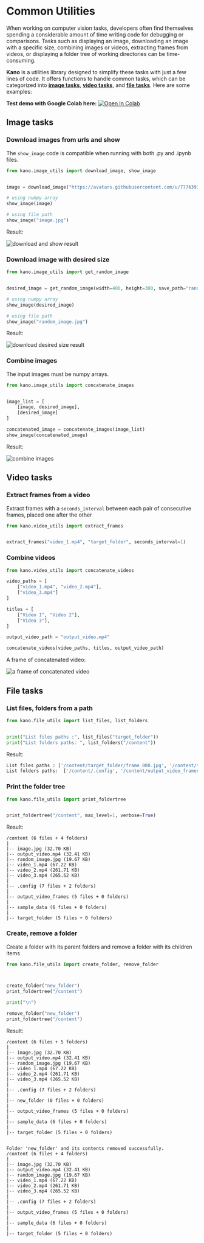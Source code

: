 # Common Utilities

When working on computer vision tasks, developers often find themselves spending a considerable amount of time writing code for debugging or comparisons. Tasks such as displaying an image, downloading an image with a specific size, combining images or videos, extracting frames from videos, or displaying a folder tree of working directories can be time-consuming.

**Kano** is a utilities library designed to simplify these tasks with just a few lines of code. It offers functions to handle common tasks, which can be categorized into [**image tasks**](image_utils.md), [**video tasks**](video_utils.md), and [**file tasks**](file_utils.md). Here are some examples:

**Test demo with Google Colab here:**  [![Open In Colab](https://colab.research.google.com/assets/colab-badge.svg)](https://colab.research.google.com/drive/181jZX3PNylk0Ry133e9ZH5k2vlPV9zxW?usp=sharing)

## Image tasks

### Download images from urls and show


The `show_image` code is compatible when running with both .py and .ipynb files.

```py
from kano.image_utils import download_image, show_image


image = download_image("https://avatars.githubusercontent.com/u/77763935?v=4", "image.jpg")

# using numpy array
show_image(image)

# using file path
show_image("image.jpg")
```

Result:

![download and show result](../img/common/download_and_show.png)

### Download image with desired size

``` py
from kano.image_utils import get_random_image


desired_image = get_random_image(width=400, height=300, save_path="random_image.jpg")

# using numpy array
show_image(desired_image)

# using file path
show_image("random_image.jpg")
```

Result:

![download desired size result](../img/common/download_desired_size.png)

### Combine images

The input images must be numpy arrays.

``` py
from kano.image_utils import concatenate_images


image_list = [
    [image, desired_image],
    [desired_image]
]

concatenated_image = concatenate_images(image_list)
show_image(concatenated_image)
```

Result:

![combine images](../img/common/combine_images.png)

## Video tasks

### Extract frames from a video

Extract frames with a `seconds_interval` between each pair of consecutive frames, placed one after the other

``` py
from kano.video_utils import extract_frames


extract_frames("video_1.mp4", "target_folder", seconds_interval=1)
```

### Combine videos

``` py
from kano.video_utils import concatenate_videos

video_paths = [
    ["video_1.mp4", "video_2.mp4"],
    ["video_3.mp4"]
]

titles = [
    ["Video 1", "Video 2"],
    ["Video 3"],
]

output_video_path = "output_video.mp4"

concatenate_videos(video_paths, titles, output_video_path)
```

A frame of concatenated video:

![a frame of concatenated video](../img/common/concatenated_video.png)

## File tasks

### List files, folders from a path

``` py
from kano.file_utils import list_files, list_folders


print("List files paths :", list_files("target_folder"))
print("List folders paths: ", list_folders("/content"))
```

Result:

``` bash
List files paths : ['/content/target_folder/frame_000.jpg', '/content/target_folder/frame_030.jpg', '/content/target_folder/frame_060.jpg', '/content/target_folder/frame_090.jpg', '/content/target_folder/frame_120.jpg']
List folders paths:  ['/content/.config', '/content/output_video_frames', '/content/sample_data', '/content/target_folder']
```

### Print the folder tree

```py
from kano.file_utils import print_foldertree


print_foldertree("/content", max_level=1, verbose=True)
```

Result:

```
/content (6 files + 4 folders)
|
|-- image.jpg (32.70 KB)
|-- output_video.mp4 (32.41 KB)
|-- random_image.jpg (19.67 KB)
|-- video_1.mp4 (67.22 KB)
|-- video_2.mp4 (261.71 KB)
|-- video_3.mp4 (265.52 KB)
|
|-- .config (7 files + 2 folders)
|
|-- output_video_frames (5 files + 0 folders)
|
|-- sample_data (6 files + 0 folders)
|
|-- target_folder (5 files + 0 folders)
```

### Create, remove a folder

Create a folder with its parent folders and remove a folder with its children items

```py
from kano.file_utils import create_folder, remove_folder



create_folder("new_folder")
print_foldertree("/content")

print("\n")

remove_folder("new_folder")
print_foldertree("/content")
```

Result:

```
/content (6 files + 5 folders)
|
|-- image.jpg (32.70 KB)
|-- output_video.mp4 (32.41 KB)
|-- random_image.jpg (19.67 KB)
|-- video_1.mp4 (67.22 KB)
|-- video_2.mp4 (261.71 KB)
|-- video_3.mp4 (265.52 KB)
|
|-- .config (7 files + 2 folders)
|
|-- new_folder (0 files + 0 folders)
|
|-- output_video_frames (5 files + 0 folders)
|
|-- sample_data (6 files + 0 folders)
|
|-- target_folder (5 files + 0 folders)


Folder 'new_folder' and its contents removed successfully.
/content (6 files + 4 folders)
|
|-- image.jpg (32.70 KB)
|-- output_video.mp4 (32.41 KB)
|-- random_image.jpg (19.67 KB)
|-- video_1.mp4 (67.22 KB)
|-- video_2.mp4 (261.71 KB)
|-- video_3.mp4 (265.52 KB)
|
|-- .config (7 files + 2 folders)
|
|-- output_video_frames (5 files + 0 folders)
|
|-- sample_data (6 files + 0 folders)
|
|-- target_folder (5 files + 0 folders)
```

